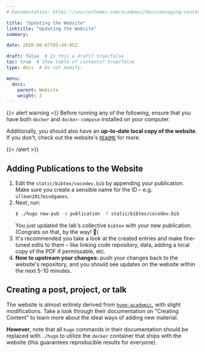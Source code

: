 ```yaml
---
# Documentation: https://sourcethemes.com/academic/docs/managing-content/

title: "Updating the Website"
linktitle: "Updating the Website"
summary:

date: 2020-06-07T05:44:05Z

draft: false  # Is this a draft? true/false
toc: true  # Show table of contents? true/false
type: docs  # Do not modify.

menu:
  docs:
    parent: Website
    weight: 2
---
```


{{< alert warning >}}
Before running any of the following, ensure that you have both `docker` and
`docker-compose` installed on your computer.

Additionally, you should also have an **up-to-date local copy of the website**.
If you don't, check out the website's [`README`][readme] for more.

[readme]: https://github.com/ionlights/cocodev.org/blob/master/readme.md

{{< /alert >}}

<a id="new-pubs"></a> 

## Adding Publications to the Website
1. Edit the `static/bibtex/cocodev.bib` by appending your publication. Make sure
   you create a sensible name for the ID &ndash; e.g. `ullman2017mindgames`.
1. Next, run:
   ```bash
   $ ./hugo new-pub -d publication -f static/bibtex/cocodev.bib
   ```
   You just updated the lab's collective `bibtex` with your new publication.
   (Congrats on that, by the way! :tada:) 
1. It's recommended you take a look at the created entries and make fine-tuned
   edits to them – like linking code repository, data, adding a local copy of
   the PDF if permissable, etc.
1. **Now to upstream your changes:** push your changes back to the website's
  repository, and you should see updates on the website within the next 5-10
  minutes.

[webrepo]: https://github.com/ionlights/cocodev.org

<a id="new-post"></a>

## Creating a post, project, or talk

The website is almost entirely derived from [`hugo-academic`][academic], with
slight modifications. Take a look through their documentation on "Creating
Content" to learn more about the ideal ways of adding new material.

**However**, note that all `hugo` commands in their documentation should be
replaced with `./hugo` to utilize the `docker` container that ships with the
website (this guarantees reproducible results for everyone).

[academic]: https://sourcethemes.com/academic